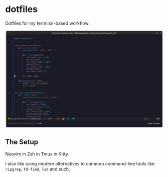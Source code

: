# dotfiles

Dotfiles for my terminal-based workflow.

![kitty nvim](screenshots/kitty_nvim.png)

## The Setup

Neovim in Zsh in Tmux in Kitty.

I also like using modern alternatives to common command-line tools like `ripgrep`,
`fd-find`, `lsd` and such.
